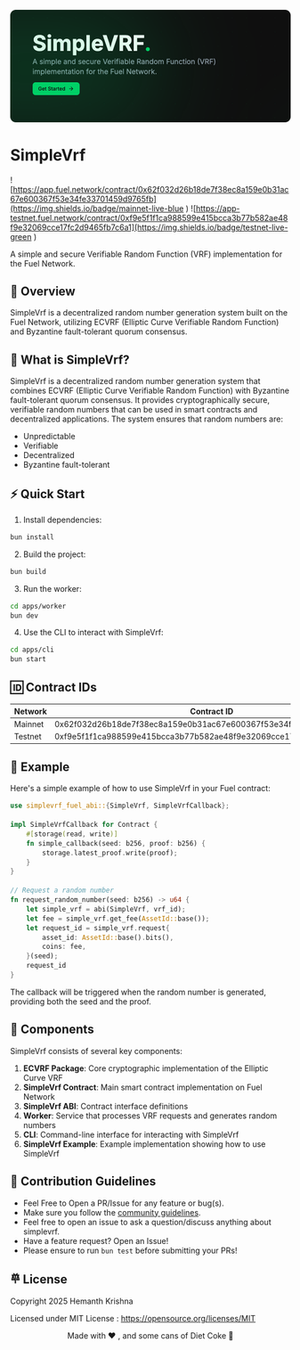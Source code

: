![banner](assets/banner.png)

# SimpleVrf

![https://app.fuel.network/contract/0x62f032d26b18de7f38ec8a159e0b31ac67e600367f53e34fe33701459d9765fb](https://img.shields.io/badge/mainnet-live-blue
)
![https://app-testnet.fuel.network/contract/0xf9e5f1f1ca988599e415bcca3b77b582ae48f9e32069cce17fc2d9465fb7c6a1](https://img.shields.io/badge/testnet-live-green
)


A simple and secure Verifiable Random Function (VRF) implementation for the Fuel Network.

## 🦅 Overview

SimpleVrf is a decentralized random number generation system built on the Fuel Network, utilizing ECVRF (Elliptic Curve Verifiable Random Function) and Byzantine fault-tolerant quorum consensus.

## 🤔 What is SimpleVrf?

SimpleVrf is a decentralized random number generation system that combines ECVRF (Elliptic Curve Verifiable Random Function) with Byzantine fault-tolerant quorum consensus. It provides cryptographically secure, verifiable random numbers that can be used in smart contracts and decentralized applications. The system ensures that random numbers are:

- Unpredictable
- Verifiable
- Decentralized
- Byzantine fault-tolerant

## ⚡️ Quick Start

1. Install dependencies:
```bash
bun install
```

2. Build the project:
```bash
bun build
```

3. Run the worker:
```bash
cd apps/worker
bun dev
```

4. Use the CLI to interact with SimpleVrf:
```bash
cd apps/cli
bun start
```

## 🆔 Contract IDs

| Network | Contract ID |
|---------|-------------|
| Mainnet | 0x62f032d26b18de7f38ec8a159e0b31ac67e600367f53e34fe33701459d9765fb |
| Testnet | 0xf9e5f1f1ca988599e415bcca3b77b582ae48f9e32069cce17fc2d9465fb7c6a1 |

## 👀 Example

Here's a simple example of how to use SimpleVrf in your Fuel contract:

```rust
use simplevrf_fuel_abi::{SimpleVrf, SimpleVrfCallback};

impl SimpleVrfCallback for Contract {
    #[storage(read, write)]
    fn simple_callback(seed: b256, proof: b256) {
        storage.latest_proof.write(proof);
    }
}

// Request a random number
fn request_random_number(seed: b256) -> u64 {
    let simple_vrf = abi(SimpleVrf, vrf_id);
    let fee = simple_vrf.get_fee(AssetId::base());
    let request_id = simple_vrf.request{
        asset_id: AssetId::base().bits(),
        coins: fee, 
    }(seed);
    request_id
}
```

The callback will be triggered when the random number is generated, providing both the seed and the proof.

## 🧱 Components

SimpleVrf consists of several key components:

1. **ECVRF Package**: Core cryptographic implementation of the Elliptic Curve VRF
2. **SimpleVrf Contract**: Main smart contract implementation on Fuel Network
3. **SimpleVrf ABI**: Contract interface definitions
4. **Worker**: Service that processes VRF requests and generates random numbers
5. **CLI**: Command-line interface for interacting with SimpleVrf
6. **SimpleVrf Example**: Example implementation showing how to use SimpleVrf

## 🤝 Contribution Guidelines

- Feel Free to Open a PR/Issue for any feature or bug(s).
- Make sure you follow the [community guidelines](https://docs.github.com/en/github/site-policy/github-community-guidelines).
- Feel free to open an issue to ask a question/discuss anything about simplevrf.
- Have a feature request? Open an Issue!
- Please ensure to run `bun test` before submitting your PRs!

## 𐄷 License

Copyright 2025 Hemanth Krishna

Licensed under MIT License : https://opensource.org/licenses/MIT


<p align="center">Made with ❤ , and some cans of Diet Coke 🧃</p>